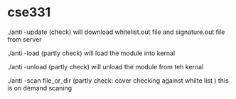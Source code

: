 # cse331

./anti -update (check)
	will download whitelist.out file and signature.out file from server 

./anti -load (partly check)
	will load the module into kernal 

./anti -unload (partly check)
	will unload the module from teh kernal

./anti -scan file_or_dir (partly check: cover checking against whilte list )
	this is on demand scaning 

